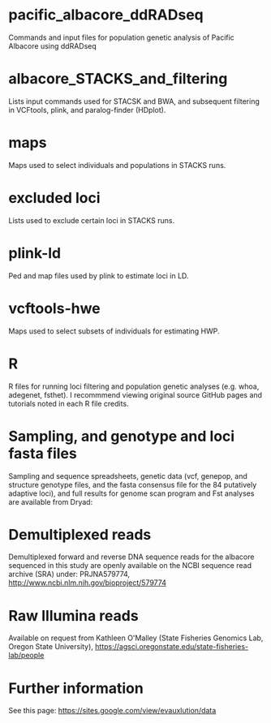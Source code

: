 # pacific_albacore_ddRADseq
Commands and input files for population genetic analysis of Pacific Albacore using ddRADseq

# albacore_STACKS_and_filtering
Lists input commands used for STACSK and BWA, and subsequent filtering in VCFtools, plink, and paralog-finder (HDplot).

# maps
Maps used to select individuals and populations in STACKS runs.

# excluded loci
Lists used to exclude certain loci in STACKS runs.

# plink-ld
Ped and map files used by plink to estimate loci in LD.

# vcftools-hwe
Maps used to select subsets of individuals for estimating HWP.

# R
R files for running loci filtering and population genetic analyses (e.g. whoa, adegenet, fsthet). I recommmend viewing original source GitHub pages and tutorials noted in each R file credits.

# Sampling, and genotype and loci fasta files
Sampling and sequence spreadsheets, genetic data (vcf, genepop, and structure genotype files, and the fasta consensus file for the 84 putatively adaptive loci), and full results for genome scan program and Fst analyses are available from Dryad: 

# Demultiplexed reads
Demultiplexed forward and reverse DNA sequence reads for the albacore sequenced in this study are openly available on the NCBI sequence read archive (SRA) under: PRJNA579774, http://www.ncbi.nlm.nih.gov/bioproject/579774

# Raw Illumina reads
Available on request from Kathleen O'Malley (State Fisheries Genomics Lab, Oregon State University), https://agsci.oregonstate.edu/state-fisheries-lab/people

# Further information
See this page: https://sites.google.com/view/evauxlution/data

